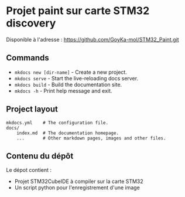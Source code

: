 # Projet paint sur carte STM32 discovery

Disponible à l'adresse :
https://github.com/GoyKa-mol/STM32_Paint.git
## Commands

* `mkdocs new [dir-name]` - Create a new project.
* `mkdocs serve` - Start the live-reloading docs server.
* `mkdocs build` - Build the documentation site.
* `mkdocs -h` - Print help message and exit.

## Project layout

    mkdocs.yml    # The configuration file.
    docs/
        index.md  # The documentation homepage.
        ...       # Other markdown pages, images and other files.

## Contenu du dépôt
Le dépot contient : 
* Projet STM32CubeIDE à compiler sur la carte STM32
* Un script python pour l'enregistrement d'une image